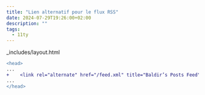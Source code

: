 ```yaml
---
title: "Lien alternatif pour le flux RSS"
date: 2024-07-29T19:26:00+02:00
description: ""
tags:
  - 11ty
---
```


_includes/layout.html

```diff
<head>
...
+    <link rel="alternate" href="/feed.xml" title="Baldir’s Posts Feed" type="application/rss+xml">
...
</head>
```
